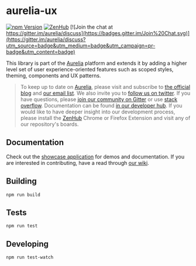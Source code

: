 # aurelia-ux

[![npm Version](https://img.shields.io/npm/v/aurelia-ux.svg)](https://www.npmjs.com/package/aurelia-ux)
[![ZenHub](https://raw.githubusercontent.com/ZenHubIO/support/master/zenhub-badge.png)](https://zenhub.io)
[![Join the chat at https://gitter.im/aurelia/discuss](https://badges.gitter.im/Join%20Chat.svg)](https://gitter.im/aurelia/discuss?utm_source=badge&utm_medium=badge&utm_campaign=pr-badge&utm_content=badge)

This library is part of the [Aurelia](http://www.aurelia.io/) platform and extends it by adding a higher level set of user experience-oriented features such as scoped styles, theming, components and UX patterns.

> To keep up to date on [Aurelia](http://www.aurelia.io/), please visit and subscribe to [the official blog](http://blog.aurelia.io/) and [our email list](http://eepurl.com/ces50j). We also invite you to [follow us on twitter](https://twitter.com/aureliaeffect). If you have questions, please [join our community on Gitter](https://gitter.im/aurelia/discuss) or use [stack overflow](http://stackoverflow.com/search?q=aurelia). Documentation can be found [in our developer hub](http://aurelia.io/hub.html). If you would like to have deeper insight into our development process, please install the [ZenHub](https://zenhub.io) Chrome or Firefox Extension and visit any of our repository's boards.

## Documentation

Check out the [showcase application](https://github.com/aurelia/app-ux-showcase) for demos and documentation. If you are interested in contributing, have a read through [our wiki](https://github.com/aurelia/ux/wiki).

## Building

```shell
npm run build
```

## Tests

```shell
npm run test
```

## Developing

```shell
npm run test-watch
```
